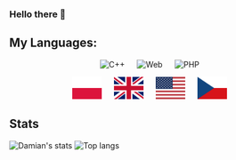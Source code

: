 ### Hello there 👋

## My Languages:
<p align="center">
<img src="https://user-images.githubusercontent.com/42747200/46140125-da084900-c26d-11e8-8ea7-c45ae6306309.png" alt="C++" height="40">
 
<img src="https://www.freepnglogos.com/uploads/html5-logo-png/html5-logo-best-web-design-psd-html-cms-development-ecommerce-6.png" alt="Web" height="40">
 
<img src="https://www.php.net/images/logos/new-php-logo.svg" alt="PHP" height="40">
</p>

<p align="center">
<img src=flags/pl.svg alt="Poland" height="40">
 
<img src=flags/gb.svg alt="United Kingdom" height="40">
 
<img src=flags/um.svg alt="United States" height="40">
 
<img src=flags/cz.svg alt="Czechia" height="40">
</p>

## Stats
![Damian's stats](https://github-readme-stats.vercel.app/api?username=Daxxxis&show_icons=true&include_all_commits=true&count_private=true&disable_animations=false&theme=tokyonight&hide_title=false&hide_border=true&cache_seconds=1800)
![Top langs](https://github-readme-stats.vercel.app/api/top-langs?username=Daxxxis&show_icons=true&include_all_commits=true&count_private=true&disable_animations=false&theme=tokyonight&hide_title=false&hide_border=true&cache_seconds=1800)
